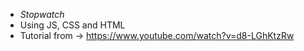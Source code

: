 - *Stopwatch*
- Using JS, CSS and HTML
- Tutorial from -> https://www.youtube.com/watch?v=d8-LGhKtzRw
